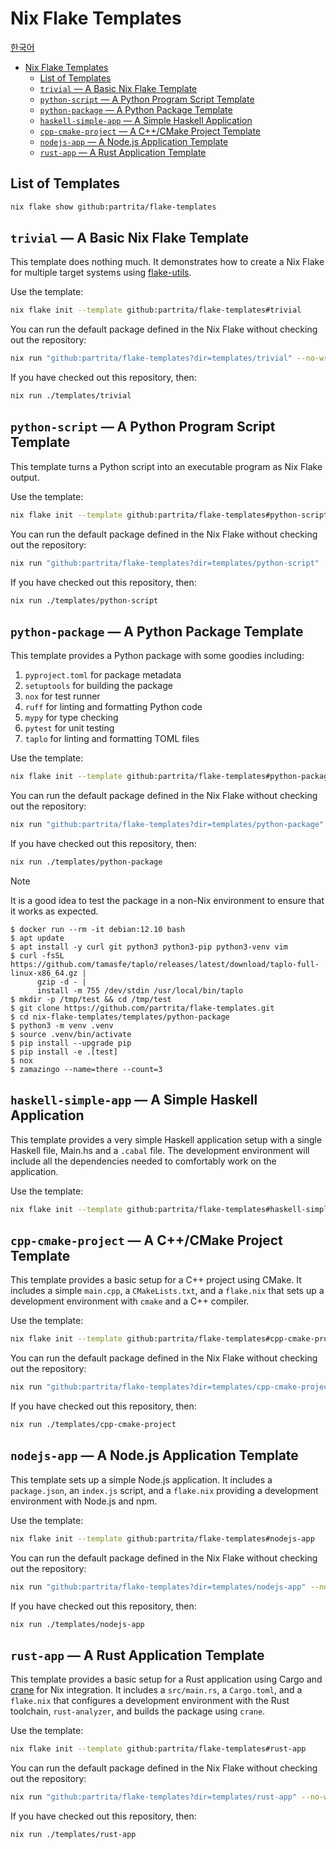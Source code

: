 # Nix Flake Templates

[한국어](./README.ko.md)

<!--toc:start-->
- [Nix Flake Templates](#nix-flake-templates)
  - [List of Templates](#list-of-templates)
  - [`trivial` &mdash; A Basic Nix Flake Template](#trivial-mdash-a-basic-nix-flake-template)
  - [`python-script` &mdash; A Python Program Script Template](#python-script-mdash-a-python-program-script-template)
  - [`python-package` &mdash; A Python Package Template](#python-package-mdash-a-python-package-template)
  - [`haskell-simple-app` &mdash; A Simple Haskell Application](#haskell-simple-app-mdash-a-simple-haskell-application)
  - [`cpp-cmake-project` &mdash; A C++/CMake Project Template](#cpp-cmake-project-mdash-a-ccmake-project-template)
  - [`nodejs-app` &mdash; A Node.js Application Template](#nodejs-app-mdash-a-nodejs-application-template)
  - [`rust-app` &mdash; A Rust Application Template](#rust-app-mdash-a-rust-application-template)
<!--toc:end-->

## List of Templates

```sh
nix flake show github:partrita/flake-templates
```

## `trivial` &mdash; A Basic Nix Flake Template

This template does nothing much. It demonstrates how to create a Nix Flake for
multiple target systems using [flake-utils].

Use the template:

```sh
nix flake init --template github:partrita/flake-templates#trivial
```

You can run the default package defined in the Nix Flake without checking out
the repository:

```sh
nix run "github:partrita/flake-templates?dir=templates/trivial" --no-write-lock-file
```

If you have checked out this repository, then:

```sh
nix run ./templates/trivial
```

## `python-script` &mdash; A Python Program Script Template

This template turns a Python script into an executable program as Nix Flake
output.

Use the template:

```sh
nix flake init --template github:partrita/flake-templates#python-script
```

You can run the default package defined in the Nix Flake without checking out
the repository:

```sh
nix run "github:partrita/flake-templates?dir=templates/python-script" --no-write-lock-file
```

If you have checked out this repository, then:

```sh
nix run ./templates/python-script
```

## `python-package` &mdash; A Python Package Template

This template provides a Python package with some goodies including:

1. `pyproject.toml` for package metadata
1. `setuptools` for building the package
1. `nox` for test runner
1. `ruff` for linting and formatting Python code
1. `mypy` for type checking
1. `pytest` for unit testing
1. `taplo` for linting and formatting TOML files

Use the template:

```sh
nix flake init --template github:partrita/flake-templates#python-package
```

You can run the default package defined in the Nix Flake without checking out
the repository:

```sh
nix run "github:partrita/flake-templates?dir=templates/python-package" --no-write-lock-file
```

If you have checked out this repository, then:

```sh
nix run ./templates/python-package
```

> [!NOTE]
>
> It is a good idea to test the package in a non-Nix environment to
> ensure that it works as expected.
>
> ```console
> $ docker run --rm -it debian:12.10 bash
> $ apt update
> $ apt install -y curl git python3 python3-pip python3-venv vim
> $ curl -fsSL https://github.com/tamasfe/taplo/releases/latest/download/taplo-full-linux-x86_64.gz |
>       gzip -d - |
>       install -m 755 /dev/stdin /usr/local/bin/taplo
> $ mkdir -p /tmp/test && cd /tmp/test
> $ git clone https://github.com/partrita/flake-templates.git
> $ cd nix-flake-templates/templates/python-package
> $ python3 -m venv .venv
> $ source .venv/bin/activate
> $ pip install --upgrade pip
> $ pip install -e .[test]
> $ nox
> $ zamazingo --name=there --count=3
> ```

## `haskell-simple-app` &mdash; A Simple Haskell Application

This template provides a very simple Haskell application setup with a single
Haskell file, Main.hs and a `.cabal` file. The development environment will
include all the dependencies needed to comfortably work on the application.

Use the template:

```sh
nix flake init --template github:partrita/flake-templates#haskell-simple-app
```

## `cpp-cmake-project` &mdash; A C++/CMake Project Template

This template provides a basic setup for a C++ project using CMake. It includes a
simple `main.cpp`, a `CMakeLists.txt`, and a `flake.nix` that sets up a
development environment with `cmake` and a C++ compiler.

Use the template:

```sh
nix flake init --template github:partrita/flake-templates#cpp-cmake-project
```

You can run the default package defined in the Nix Flake without checking out
the repository:

```sh
nix run "github:partrita/flake-templates?dir=templates/cpp-cmake-project" --no-write-lock-file
```

If you have checked out this repository, then:

```sh
nix run ./templates/cpp-cmake-project
```

## `nodejs-app` &mdash; A Node.js Application Template

This template sets up a simple Node.js application. It includes a `package.json`,
an `index.js` script, and a `flake.nix` providing a development environment
with Node.js and npm.

Use the template:

```sh
nix flake init --template github:partrita/flake-templates#nodejs-app
```

You can run the default package defined in the Nix Flake without checking out
the repository:

```sh
nix run "github:partrita/flake-templates?dir=templates/nodejs-app" --no-write-lock-file
```

If you have checked out this repository, then:

```sh
nix run ./templates/nodejs-app
```

## `rust-app` &mdash; A Rust Application Template

This template provides a basic setup for a Rust application using Cargo and
[crane] for Nix integration. It includes a `src/main.rs`, a `Cargo.toml`, and a
`flake.nix` that configures a development environment with the Rust toolchain,
`rust-analyzer`, and builds the package using `crane`.

Use the template:

```sh
nix flake init --template github:partrita/flake-templates#rust-app
```

You can run the default package defined in the Nix Flake without checking out
the repository:

```sh
nix run "github:partrita/flake-templates?dir=templates/rust-app" --no-write-lock-file
```

If you have checked out this repository, then:

```sh
nix run ./templates/rust-app
```

<!-- REFERENCE -->

[flake-utils]: https://github.com/numtide/flake-utils
[crane]: https://github.com/ipetkov/crane
